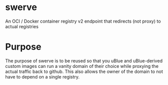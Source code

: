 # swerve
An OCI / Docker container registry v2 endpoint that redirects (not proxy) to actual registries

# Purpose

The purpose of swerve is to be reused so that you uBlue and uBlue-derived custom images can run a vanity domain of their choice while proxying the actual traffic back to github. This also allows the owner of the domain to not have to depend on a single registry. 
